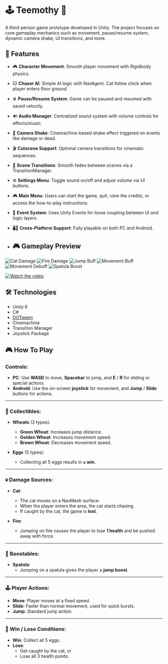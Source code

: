 # 🕹️ Teemothy 🐤

A third-person game prototype developed in Unity. The project focuses on core gameplay mechanics such as movement, pause/resume system, dynamic camera shake, UI transitions, and more.

## 🚀 Features

- 🎮 **Character Movement**: Smooth player movement with Rigidbody physics.
- 🐱 **Chaser AI**: Simple AI logic with NavAgent. Cat follow chick when player enters floor ground.
- ⏸️ **Pause/Resume System**: Game can be paused and resumed with saved velocity.
- 🔊 **Audio Manager**: Centralized sound system with volume controls for effects/music.
- 🎥 **Camera Shake**: Cinemachine-based shake effect triggered on events like damage or dead.
- 🎬 **Cutscene Support**: Optional camera transitions for cinematic sequences.
- 🧭 **Scene Transitions**: Smooth fades between scenes via a TransitionManager.
- ⚙️ **Settings Menu**: Toggle sound on/off and adjust volume via UI buttons.
- 🎮 **Main Menu**:   Users can start the game, quit, view the credits, or access the how-to-play instructions.
- 📜 **Event System**: Uses Unity Events for loose coupling between UI and logic layers.
- 🖥️📱 **Cross-Platform Support**: Fully playable on both PC and Android.

- ## 🎮 Gameplay Preview
![Cat Damage](Gif/catdamage.gif)
![Fire Damage](Gif/firedamage.gif)
![Jump Buff](Gif/jumpbuff.gif)
![Movement Buff](Gif/movementbuff.gif)
![Movement Debuff](Gif/movementdebuff.gif)
![Spatula Boost](Gif/spatulaboost.gif)

[![Watch the video](https://img.youtube.com/vi/O-RSPMML5Rc/0.jpg)](https://youtu.be/ERTocbTElkI)

## 🛠️ Technologies

- Unity 6
- C#
- [DOTween](http://dotween.demigiant.com/)
- Cinemachine
- Transition Manager
- Joystick Package

## 🎮 How To Play

### Controls:
- **PC**: Use **WASD** to move, **Spacebar** to jump, and **E** / **R** for sliding or special actions.
- **Android**: Use the on-screen **joystick** for movement, and **Jump** / **Slide** buttons for actions.

---

### 🥖 Collectibles:
- **Wheats** (3 types):
  - **Green Wheat**: Increases jump distance.
  - **Golden Wheat**: Increases movement speed.
  - **Brown Wheat**: Decreases movement speed.
  
- **Eggs** (5 types):
  - Collecting all 5 eggs results in a **win**.

---

### 💀 Damage Sources:
- **Cat**:
  - The cat moves on a NavMesh surface.
  - When the player enters the area, the cat starts chasing.
  - If caught by the cat, the game is **lost**.

- **Fire**:
  - Jumping on fire causes the player to lose **1 health** and be pushed away with force.

---

### 🚀 Boostables:
- **Spatula**:
  - Jumping on a spatula gives the player a **jump boost**.

---

### 🕹️ Player Actions:
- **Move**: Player moves at a fixed speed.
- **Slide**: Faster than normal movement, used for quick bursts.
- **Jump**: Standard jump action.

---

### 🏁 Win / Lose Conditions:
- **Win**: Collect all 5 eggs.
- **Lose**: 
  - Get caught by the cat, or  
  - Lose all 3 health points.